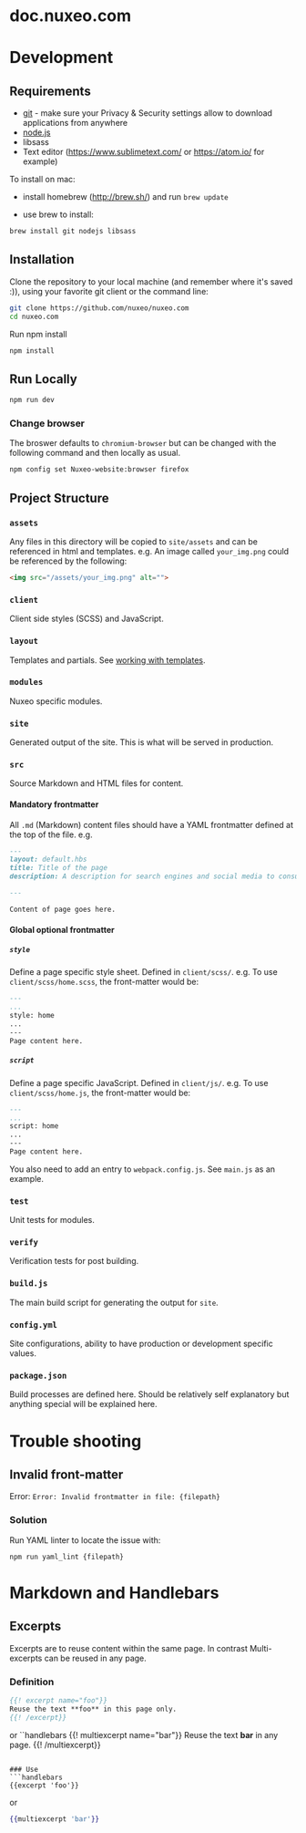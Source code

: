# doc.nuxeo.com

# Development

## Requirements
- [git](https://git-scm.com/) - make sure your Privacy & Security settings allow to download applications from anywhere
- [node.js](https://nodejs.org)
- libsass
- Text editor (https://www.sublimetext.com/ or https://atom.io/ for example)

To install on mac:
- install homebrew (http://brew.sh/) and run ```brew update```

- use brew to install:
```bash
brew install git nodejs libsass
```

## Installation
Clone the repository to your local machine (and remember where it's saved :)), using your favorite git client or the command line:
```bash
git clone https://github.com/nuxeo/nuxeo.com
cd nuxeo.com
```

Run npm install

```bash
npm install
```

## Run Locally
```bash
npm run dev
```

### Change browser
The broswer defaults to `chromium-browser` but can be changed with the following command and then locally as usual.
```bash
npm config set Nuxeo-website:browser firefox
```

## Project Structure
### `assets`
Any files in this directory will be copied to `site/assets` and can be referenced in html and templates. e.g. An image called `your_img.png` could be referenced by the following:
```html
<img src="/assets/your_img.png" alt="">
```

### `client`
Client side styles (SCSS) and JavaScript.

### `layout`
Templates and partials. See [working with templates](./docs/layouts.md).

### `modules`
Nuxeo specific modules.

### `site`
Generated output of the site. This is what will be served in production.

### `src`
Source Markdown and HTML files for content.

#### Mandatory frontmatter
All `.md` (Markdown) content files should have a YAML frontmatter defined at the top of the file. e.g.

```md
---
layout: default.hbs
title: Title of the page
description: A description for search engines and social media to consume.

---

Content of page goes here.
```

#### Global optional frontmatter
##### `style`
Define a page specific style sheet. Defined in `client/scss/`. e.g. To use `client/scss/home.scss`, the front-matter would be:
```md
---
...
style: home
...
---
Page content here.
```
##### `script`
Define a page specific JavaScript. Defined in `client/js/`. e.g. To use `client/scss/home.js`, the front-matter would be:
```md
---
...
script: home
...
---
Page content here.
```

You also need to add an entry to `webpack.config.js`. See `main.js` as an example.


### `test`
Unit tests for modules.

### `verify`
Verification tests for post building.

### `build.js`
The main build script for generating the output for `site`.

### `config.yml`
Site configurations, ability to have production or development specific values.

### `package.json`
Build processes are defined here. Should be relatively self explanatory but anything special will be explained here.

# Trouble shooting
## Invalid front-matter
Error: `Error: Invalid frontmatter in file: {filepath}`

### Solution
Run YAML linter to locate the issue with:

`npm run yaml_lint {filepath}`

# Markdown and Handlebars
## Excerpts
Excerpts are to reuse content within the same page. In contrast Multi-excerpts can be reused in any page.
### Definition
```handlebars
{{! excerpt name="foo"}}
Reuse the text **foo** in this page only.
{{! /excerpt}}
```
or
``handlebars
{{! multiexcerpt name="bar"}}
Reuse the text **bar** in any page.
{{! /multiexcerpt}}
```

### Use
```handlebars
{{excerpt 'foo'}}
```
or
```handlebars
{{multiexcerpt 'bar'}}
```
